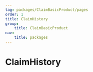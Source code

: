 ```yaml
---
tag: packages/ClaimBasicProduct/pages
order: 1
title: ClaimHistory
group:
    title: ClaimBasicProduct
nav:
    title: packages
---
```


# ClaimHistory

